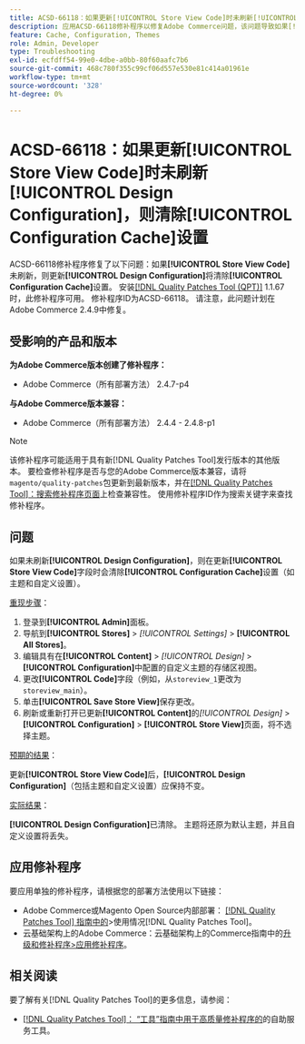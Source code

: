 ```yaml
---
title: ACSD-66118：如果更新[!UICONTROL Store View Code]时未刷新[!UICONTROL Design Configuration]，则清除[!UICONTROL Configuration Cache]设置
description: 应用ACSD-66118修补程序以修复Adobe Commerce问题，该问题导致如果[!UICONTROL Store View Code]未正确刷新，则更新[!UICONTROL Design Configuration]将清除[!UICONTROL Configuration Cache]（主题和自定义设置）。
feature: Cache, Configuration, Themes
role: Admin, Developer
type: Troubleshooting
exl-id: ecfdff54-99e0-4dbe-a0bb-80f60aafc7b6
source-git-commit: 468c780f355c99cf06d557e530e81c414a01961e
workflow-type: tm+mt
source-wordcount: '328'
ht-degree: 0%

---
```


# ACSD-66118：如果更新&#x200B;**[!UICONTROL Store View Code]**&#x200B;时未刷新&#x200B;**[!UICONTROL Design Configuration]**，则清除&#x200B;**[!UICONTROL Configuration Cache]**&#x200B;设置

ACSD-66118修补程序修复了以下问题：如果&#x200B;**[!UICONTROL Store View Code]**&#x200B;未刷新，则更新&#x200B;**[!UICONTROL Design Configuration]**&#x200B;将清除&#x200B;**[!UICONTROL Configuration Cache]**&#x200B;设置。 安装[[!DNL Quality Patches Tool (QPT)]](/help/tools/quality-patches-tool/quality-patches-tool-to-self-serve-quality-patches.md) 1.1.67时，此修补程序可用。 修补程序ID为ACSD-66118。 请注意，此问题计划在Adobe Commerce 2.4.9中修复。

## 受影响的产品和版本

**为Adobe Commerce版本创建了修补程序：**

* Adobe Commerce（所有部署方法） 2.4.7-p4

**与Adobe Commerce版本兼容：**

* Adobe Commerce（所有部署方法） 2.4.4 - 2.4.8-p1

>[!NOTE]
>
>该修补程序可能适用于具有新[!DNL Quality Patches Tool]发行版本的其他版本。 要检查修补程序是否与您的Adobe Commerce版本兼容，请将`magento/quality-patches`包更新到最新版本，并在[[!DNL Quality Patches Tool]：搜索修补程序页面](https://experienceleague.adobe.com/tools/commerce-quality-patches/index.html?lang=zh-Hans)上检查兼容性。 使用修补程序ID作为搜索关键字来查找修补程序。

## 问题

如果未刷新&#x200B;**[!UICONTROL Design Configuration]**，则在更新&#x200B;**[!UICONTROL Store View Code]**&#x200B;字段时会清除&#x200B;**[!UICONTROL Configuration Cache]**&#x200B;设置（如主题和自定义设置）。

<u>重现步骤</u>：

1. 登录到&#x200B;**[!UICONTROL Admin]**&#x200B;面板。
2. 导航到&#x200B;**[!UICONTROL Stores]** > *[!UICONTROL Settings]* > **[!UICONTROL All Stores]**。
3. 编辑具有在&#x200B;**[!UICONTROL Content]** > *[!UICONTROL Design]* > **[!UICONTROL Configuration]**&#x200B;中配置的自定义主题的存储区视图。
4. 更改&#x200B;**[!UICONTROL Code]**&#x200B;字段（例如，从`storeview_1`更改为`storeview_main`）。
5. 单击&#x200B;**[!UICONTROL Save Store View]**&#x200B;保存更改。
6. 刷新或重新打开已更新&#x200B;**[!UICONTROL Content]**&#x200B;的&#x200B;*[!UICONTROL Design]* > **[!UICONTROL Configuration]** > **[!UICONTROL Store View]**&#x200B;页面，将不选择主题。

<u>预期的结果</u>：

更新&#x200B;**[!UICONTROL Store View Code]**&#x200B;后，**[!UICONTROL Design Configuration]**（包括主题和自定义设置）应保持不变。

<u>实际结果</u>：

**[!UICONTROL Design Configuration]**&#x200B;已清除。 主题将还原为默认主题，并且自定义设置将丢失。

## 应用修补程序

要应用单独的修补程序，请根据您的部署方法使用以下链接：

* Adobe Commerce或Magento Open Source内部部署： [[!DNL Quality Patches Tool] 指南中的](/help/tools/quality-patches-tool/usage.md)>使用情况[!DNL Quality Patches Tool]。
* 云基础架构上的Adobe Commerce：云基础架构上的Commerce指南中的[升级和修补程序>应用修补程序](https://experienceleague.adobe.com/docs/commerce-cloud-service/user-guide/develop/upgrade/apply-patches.html?lang=zh-Hans)。

## 相关阅读

要了解有关[!DNL Quality Patches Tool]的更多信息，请参阅：

* [[!DNL Quality Patches Tool]： “工具”指南中用于高质量修补程序的](/help/tools/quality-patches-tool/quality-patches-tool-to-self-serve-quality-patches.md)的自助服务工具。
